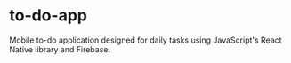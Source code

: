# to-do-app
 Mobile to-do application designed for daily tasks using JavaScript's React Native library and Firebase.
